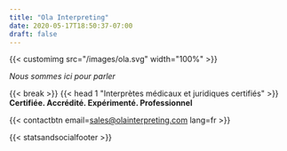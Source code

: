 ```yaml
---
title: "Ola Interpreting"
date: 2020-05-17T18:50:37-07:00
draft: false
---
```


{{< customimg src="/images/ola.svg" width="100%" >}}

*Nous sommes ici pour parler*

{{< break >}}
{{< head 1 "Interprètes médicaux et juridiques certifiés" >}}
**Certifiée. Accrédité. Expérimenté. Professionnel**

{{< contactbtn email=sales@olainterpreting.com lang=fr >}}

{{< statsandsocialfooter >}}
